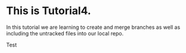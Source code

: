 # This is Tutorial4.

In this tutorial we are learning to create and merge branches as well as including the untracked files into
our local repo.

Test